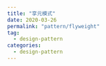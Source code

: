 ```yaml
---
title: "享元模式"
date: 2020-03-26
permalink: "pattern/flyweight"
tag:
  - design-pattern
categories:
  - design-pattern
---
```

